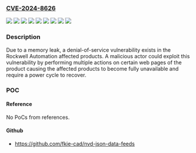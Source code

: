 ### [CVE-2024-8626](https://cve.mitre.org/cgi-bin/cvename.cgi?name=CVE-2024-8626)
![](https://img.shields.io/static/v1?label=Product&message=1756-EN4TR&color=blue)
![](https://img.shields.io/static/v1?label=Product&message=Compact%20GuardLogix%C2%AE%205380%20controllers&color=blue)
![](https://img.shields.io/static/v1?label=Product&message=CompactLogix%205380%20controllers&color=blue)
![](https://img.shields.io/static/v1?label=Product&message=CompactLogix%205480%20controllers&color=blue)
![](https://img.shields.io/static/v1?label=Product&message=GuardLogix%205580%20controllers&color=blue)
![](https://img.shields.io/static/v1?label=Version&message=%3D%20v3.002%20&color=brighgreen)
![](https://img.shields.io/static/v1?label=Version&message=%3D%20v33.011%20%3C%20&color=brighgreen)
![](https://img.shields.io/static/v1?label=Version&message=%3D%20v33.011%3C%20&color=brighgreen)
![](https://img.shields.io/static/v1?label=Vulnerability&message=CWE-400%20Uncontrolled%20Resource%20Consumption&color=brighgreen)

### Description

Due to a memory leak, a denial-of-service vulnerability exists in the Rockwell Automation affected products. A malicious actor could exploit this vulnerability by performing multiple actions on certain web pages of the product causing the affected products to become fully unavailable and require a power cycle to recover.

### POC

#### Reference
No PoCs from references.

#### Github
- https://github.com/fkie-cad/nvd-json-data-feeds

